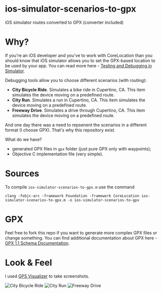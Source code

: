 # ios-simulator-scenarios-to-gpx
iOS simulator routes converted to GPX (converter included)

# Why?
If you're an iOS developer and you've to work with CoreLocation than you should know that iOS simulator allows you to set the GPX-based location to be used by your app. You can read more here - [Testing and Debugging in Simulator](https://developer.apple.com/library/ios/documentation/IDEs/Conceptual/iOS_Simulator_Guide/TestingontheiOSSimulator/TestingontheiOSSimulator.html).

Debugging tools allow you to choose different scenarios (with routing):
- **City Bicycle Ride**. Simulates a bike ride in Cupertino, CA. This item simulates the device moving on a predefined route.
- **City Run**. Simulates a run in Cupertino, CA. This item simulates the device moving on a predefined route.
- **Freeway Drive**. Simulates a drive through Cupertino, CA. This item simulates the device moving on a predefined route.

And one day there was a need to repsenent the scenarios in a different format (I choose GPX). That's why this repository exist.

What do we have? 
- generated GPX files in `gpx` folder (just pure GPX only with waypoints);
- Objective C implementation file (very simple).

# Sources
To compile `ios-simulator-scenarios-to-gpx.m` use the command
```
clang -fobjc-arc -framework Foundation -framework CoreLocation ios-simulator-scenarios-to-gpx.m -o ios-simulator-scenarios-to-gpx
```

# GPX
Feel free to fork this repo if you want to generate more complex GPX files or change something. You can find additional documentation about GPX here - [GPX 1.1 Schema Documentation](http://www.topografix.com/gpx/1/1/).

# Look & Feel
I used [GPS Visualizer](http://www.gpsvisualizer.com) to take screenshots.

![City Bicycle Ride](https://github.com/dive/ios-simulator-scenarios-to-gpx/blob/master/images/City%20Bicycle%20Ride.png "City Bicycle Ride")
![City Run](https://github.com/dive/ios-simulator-scenarios-to-gpx/blob/master/images/City%20Run.png "City Run")
![Freeway Drive](https://github.com/dive/ios-simulator-scenarios-to-gpx/blob/master/images/Freeway%20Drive.png "Freeway Drive")
